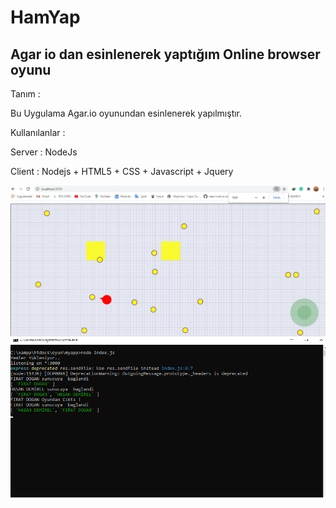 # HamYap
## Agar io dan esinlenerek yaptığım Online browser oyunu
Tanım : 

Bu Uygulama Agar.io oyunundan esinlenerek yapılmıştır.

Kullanılanlar :

Server : NodeJs

Client : Nodejs + HTML5 + CSS + Javascript + Jquery

<img src="./resim1.png">
<img src="./resim2.png">

